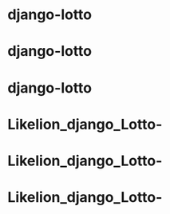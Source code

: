 # django-lotto
# django-lotto
# django-lotto
# Likelion_django_Lotto-
# Likelion_django_Lotto-
# Likelion_django_Lotto-
